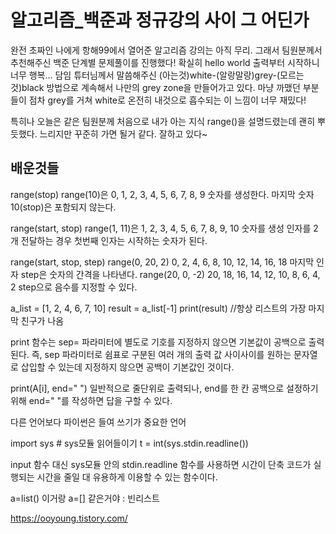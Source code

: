 # 알고리즘_백준과 정규강의 사이 그 어딘가
완전 초짜인 나에게 항해99에서 열어준 알고리즘 강의는 아직 무리.
그래서 팀원분께서 추천해주신 백준 단계별 문제풀이를 진행했다! 확실히 hello world 출력부터 시작하니 너무 행복...
담임 튜터님께서 말씀해주신 (아는것)white-(알랑말랑)grey-(모르는것)black 방법으로 계속해서 나만의 grey zone을 만들어가고 있다.
마냥 까맸던 부분들이 점차 grey를 거쳐 white로 온전히 내것으로 흡수되는 이 느낌이 너무 재밌다!

특히나 오늘은 같은 팀원분께 처음으로 내가 아는 지식 range()을 설명드렸는데 괜히 뿌듯했다.
느리지만 꾸준히 가면 될거 같다. 잘하고 있다~

## 배운것들

range(stop)
range(10)은 0, 1, 2, 3, 4, 5, 6, 7, 8, 9 숫자를 생성한다.
마지막 숫자 10(stop)은 포함되지 않는다.

range(start, stop)
range(1, 11)은 1, 2, 3, 4, 5, 6, 7, 8, 9, 10 숫자를 생성
인자를 2개 전달하는 경우 첫번째 인자는 시작하는 숫자가 된다.

range(start, stop, step)
range(0, 20, 2)
0, 2, 4, 6, 8, 10, 12, 14, 16, 18
마지막 인자 step은 숫자의 간격을 나타낸다.
range(20, 0, -2)
20, 18, 16, 14, 12, 10, 8, 6, 4, 2
step으로 음수를 지정할 수 있다.


a_list = [1, 2, 4, 6, 7, 10]
result = a_list[-1]
print(result) //항상 리스트의 가장 마지막 친구가 나옴


print 함수는 sep= 파라미터에 별도로 기호를 지정하지 않으면 기본값이 공백으로 출력된다. 즉, sep 파라미터로 쉼표로 구분된 여러 개의 출력 값 사이사이를 원하는 문자열로 삽입할 수 있는데 지정하지 않으면 공백이 기본값인 것이다.

print(A[i], end=" ")
일반적으로 줄단위로 출력되나, end를 한 칸 공백으로 설정하기 위해 end=" "를 작성하면 답을 구할 수 있다.

 
다른 언어보다 파이썬은 들여 쓰기가 중요한 언어


import sys  # sys모듈 읽어들이기
t = int(sys.stdin.readline())

input 함수 대신 sys모듈 안의 stdin.readline 함수를 사용하면 시간이 단축
 코드가 실행되는 시간을 줄일 대 유용하게 이용할 수 있는 함수이다.
  
a=list() 이거랑 a=[] 같은거야 : 빈리스트
  

https://ooyoung.tistory.com/



